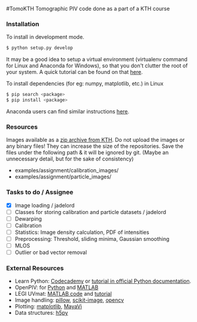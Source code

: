 #TomoKTH
Tomographic PIV code done as a part of a KTH course

### Installation
To install in development mode.
```bash
$ python setup.py develop
```

It may be a good idea to setup a virtual environment (virtualenv command for Linux and Anaconda for Windows), so that you don't clutter the root of your system. A quick tutorial can be found on that [here](http://docs.python-guide.org/en/latest/dev/virtualenvs/).

To install dependencies (for eg: numpy, matplotlib, etc.) in Linux
```bash
$ pip search <package>
$ pip install <package>
```
Anaconda users can find similar instructions [here](http://conda.pydata.org/docs/using/pkgs.html#install-a-package).


### Resources
Images available as a [zip archive from KTH](http://www.mech.kth.se/~ramis/PIV2016/Assignment%20material.zip).
Do not upload the images or any binary files! They can increase the size of the repositories.
Save the files under the following path & it will be ignored by git. (Maybe an unnecessary detail, but for the sake of consistency)
- examples/assignment/calibration_images/
- examples/assignment/particle_images/

### Tasks to do / Assignee
- [x] Image loading / jadelord
- [ ] Classes for storing calibration and particle datasets / jadelord
- [ ] Dewarping
- [ ] Calibration
- [ ] Statistics: Image density calculation, PDF of intensities
- [ ] Preprocessing: Threshold, sliding minima, Gaussian smoothing
- [ ] MLOS
- [ ] Outlier or bad vector removal

### External Resources
* Learn Python: [Codecademy](https://www.codecademy.com/en/) or [tutorial in official Python documentation](https://docs.python.org/2/tutorial/index.html).
* OpenPIV: for [Python](https://github.com/OpenPIV/openpiv-python) and [MATLAB](https://github.com/OpenPIV/openpiv-matlab)
* LEGI UVmat: [MATLAB code](http://servforge.legi.grenoble-inp.fr/projects/soft-uvmat) and [tutorial](http://servforge.legi.grenoble-inp.fr/projects/soft-uvmat/wiki/Tutorial)
* Image handling: [pillow](https://pypi.python.org/pypi/Pillow/3.1.0), [scikit-image](https://pypi.python.org/pypi/scikit-image/0.11.3), [opencv](http://docs.opencv.org/3.1.0/)
* Plotting: [matplotlib](http://matplotlib.org/gallery.html), [MayaVi](http://docs.enthought.com/mayavi/mayavi/auto/examples.html#example-gallery)
* Data structures: [h5py](http://docs.h5py.org/en/latest/quick.html)

